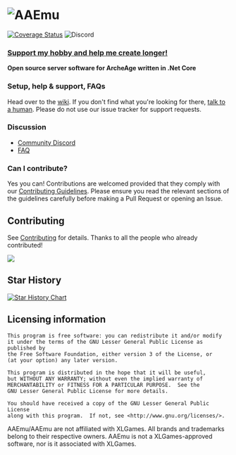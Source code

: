 # ![AAEmu](https://i.imgur.com/NFDY376.png)

[![Coverage Status](https://coveralls.io/repos/github/AAEmu/AAEmu/badge.svg?branch=develop)](https://coveralls.io/github/AAEmu/AAEmu?branch=develop)
![Discord](https://img.shields.io/discord/479677351618281472?color=%235865F2&label=Discord&logo=Discord&logoColor=%23FFFFFF")

### [Support my hobby and help me create longer!](https://boosty.to/aaemu)

__Open source server software for ArcheAge written in .Net Core__

### Setup, help & support, FAQs
Head over to the [wiki](https://github.com/atel0/AAEmu/wiki).
If you don't find what you're looking for there, [talk to a human](#discussion). Please do not use our issue tracker for support requests.

### Discussion
- [Community Discord](https://discord.gg/vn8E8E6)
- [FAQ](https://github.com/atel0/AAEmu/wiki/FAQ)

### Can I contribute?
Yes you can! Contributions are welcomed provided that they comply with our [Contributing Guidelines](CONTRIBUTING.md). Please ensure you read the relevant sections of the guidelines carefully before making a Pull Request or opening an Issue.

## Contributing

See [Contributing](CONTRIBUTING.md) for details. Thanks to all the people who already contributed!

<a href="https://github.com/AAEmu/AAEmu/graphs/contributors">
  <img src="https://contrib.rocks/image?repo=AAEmu/AAEmu&max=750" />
</a>

## Star History

[![Star History Chart](https://api.star-history.com/svg?repos=AAEmu/AAEmu,NL0bP/AAEmu&type=Timeline)](https://star-history.com/#AAEmu/AAEmu&NL0bP/AAEmu&Timeline)

## Licensing information

	This program is free software: you can redistribute it and/or modify
	it under the terms of the GNU Lesser General Public License as published by
	the Free Software Foundation, either version 3 of the License, or
	(at your option) any later version.

	This program is distributed in the hope that it will be useful,
	but WITHOUT ANY WARRANTY; without even the implied warranty of
	MERCHANTABILITY or FITNESS FOR A PARTICULAR PURPOSE.  See the
	GNU Lesser General Public License for more details.

	You should have received a copy of the GNU Lesser General Public License
	along with this program.  If not, see <http://www.gnu.org/licenses/>.

AAEmu/AAEmu are not affiliated with XLGames. All brands and trademarks belong to their respective owners. AAEmu is not a XLGames-approved software, nor is it associated with XLGames.
